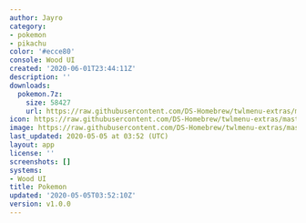 ```yaml
---
author: Jayro
category:
- pokemon
- pikachu
color: '#ecce80'
console: Wood UI
created: '2020-06-01T23:44:11Z'
description: ''
downloads:
  pokemon.7z:
    size: 58427
    url: https://raw.githubusercontent.com/DS-Homebrew/twlmenu-extras/master/_nds/TWiLightMenu/akmenu/themes/pokemon.7z
icon: https://raw.githubusercontent.com/DS-Homebrew/twlmenu-extras/master/_nds/TWiLightMenu/akmenu/themes/meta/pokemon/icon.png
image: https://raw.githubusercontent.com/DS-Homebrew/twlmenu-extras/master/_nds/TWiLightMenu/akmenu/themes/meta/pokemon/icon.png
last_updated: 2020-05-05 at 03:52 (UTC)
layout: app
license: ''
screenshots: []
systems:
- Wood UI
title: Pokemon
updated: '2020-05-05T03:52:10Z'
version: v1.0.0
---
```

